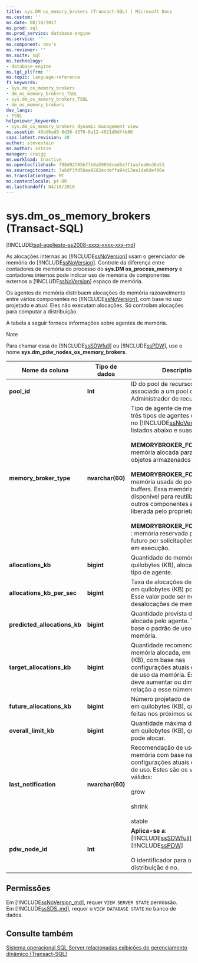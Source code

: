 ```yaml
---
title: sys.DM os_memory_brokers (Transact-SQL) | Microsoft Docs
ms.custom: ''
ms.date: 08/18/2017
ms.prod: sql
ms.prod_service: database-engine
ms.service: ''
ms.component: dmv's
ms.reviewer: ''
ms.suite: sql
ms.technology:
- database-engine
ms.tgt_pltfrm: ''
ms.topic: language-reference
f1_keywords:
- sys.dm_os_memory_brokers
- dm_os_memory_brokers_TSQL
- sys.dm_os_memory_brokers_TSQL
- dm_os_memory_brokers
dev_langs:
- TSQL
helpviewer_keywords:
- sys.dm_os_memory_brokers dynamic management view
ms.assetid: 48dd6ad9-0d36-4370-8a12-4921d0df4b86
caps.latest.revision: 20
author: stevestein
ms.author: sstein
manager: craigg
ms.workload: Inactive
ms.openlocfilehash: f98d92f85b77b0a59058ced5e7f1aa7ea0cd6a51
ms.sourcegitcommit: 7a6df3fd5bea9282ecdeffa94d13ea1da6def80a
ms.translationtype: MT
ms.contentlocale: pt-BR
ms.lasthandoff: 04/16/2018
---
```

# <a name="sysdmosmemorybrokers-transact-sql"></a>sys.dm_os_memory_brokers (Transact-SQL)
[!INCLUDE[tsql-appliesto-ss2008-xxxx-xxxx-xxx-md](../../includes/tsql-appliesto-ss2008-xxxx-xxxx-xxx-md.md)]

  As alocações internas ao [!INCLUDE[ssNoVersion](../../includes/ssnoversion-md.md)] usam o gerenciador de memória do [!INCLUDE[ssNoVersion](../../includes/ssnoversion-md.md)]. Controle da diferença entre contadores de memória do processo do **sys.DM os_process_memory** e contadores internos pode indicar uso de memória de componentes externos a [!INCLUDE[ssNoVersion](../../includes/ssnoversion-md.md)] espaço de memória.  
  
 Os agentes de memória distribuem alocações de memória razoavelmente entre vários componentes no [!INCLUDE[ssNoVersion](../../includes/ssnoversion-md.md)], com base no uso projetado e atual. Eles não executam alocações. Só controlam alocações para computar a distribuição.  
  
 A tabela a seguir fornece informações sobre agentes de memória.  
  
> [!NOTE]  
>  Para chamar essa de [!INCLUDE[ssSDWfull](../../includes/sssdwfull-md.md)] ou [!INCLUDE[ssPDW](../../includes/sspdw-md.md)], use o nome **sys.dm_pdw_nodes_os_memory_brokers**.  
  
|Nome da coluna|Tipo de dados|Description|  
|-----------------|---------------|-----------------|  
|**pool_id**|**Int**|ID do pool de recursos caso seja associado a um pool do Administrador de recursos.|  
|**memory_broker_type**|**nvarchar(60)**|Tipo de agente de memória. Há três tipos de agentes de memória no [!INCLUDE[ssNoVersion](../../includes/ssnoversion-md.md)], listados abaixo e suas descrições.<br /><br /> **MEMORYBROKER_FOR_CACHE** : memória alocada para uso por objetos armazenados em cache.<br /><br /> **MEMORYBROKER_FOR_STEAL** : memória usada do pool de buffers. Essa memória não estará disponível para reutilização por outros componentes até ser liberada pelo proprietário atual.<br /><br /> **MEMORYBROKER_FOR_RESERVE** : memória reservada para uso futuro por solicitações atualmente em execução.|  
|**allocations_kb**|**bigint**|Quantidade de memória, em quilobytes (KB), alocada a este tipo de agente.|  
|**allocations_kb_per_sec**|**bigint**|Taxa de alocações de memória em quilobytes (KB) por segundo. Esse valor pode ser negativo para desalocações de memória.|  
|**predicted_allocations_kb**|**bigint**|Quantidade prevista de memória alocada pelo agente. Tem como base o padrão de uso da memória.|  
|**target_allocations_kb**|**bigint**|Quantidade recomendada de memória alocada, em quilobytes (KB), com base nas configurações atuais e no padrão de uso da memória. Esse agente deve aumentar ou diminuir em relação a esse número.|  
|**future_allocations_kb**|**bigint**|Número projetado de alocações, em quilobytes (KB), que serão feitas nos próximos segundos.|  
|**overall_limit_kb**|**bigint**|Quantidade máxima de memória, em quilobytes (KB), que o agente pode alocar.|  
|**last_notification**|**nvarchar(60)**|Recomendação de uso de memória com base nas configurações atuais e no padrão de uso. Estes são os valores válidos:<br /><br /> grow<br /><br /> shrink<br /><br /> stable|  
|**pdw_node_id**|**Int**|**Aplica-se a**: [!INCLUDE[ssSDWfull](../../includes/sssdwfull-md.md)], [!INCLUDE[ssPDW](../../includes/sspdw-md.md)]<br /><br /> O identificador para o nó que essa distribuição é no.|  
  
## <a name="permissions"></a>Permissões  

Em [!INCLUDE[ssNoVersion_md](../../includes/ssnoversion-md.md)], requer `VIEW SERVER STATE` permissão.   
Em [!INCLUDE[ssSDS_md](../../includes/sssds-md.md)], requer o `VIEW DATABASE STATE` no banco de dados.   
  
## <a name="see-also"></a>Consulte também  

  [Sistema operacional SQL Server relacionadas exibições de gerenciamento dinâmico &#40;Transact-SQL&#41;](../../relational-databases/system-dynamic-management-views/sql-server-operating-system-related-dynamic-management-views-transact-sql.md)  
  
  


